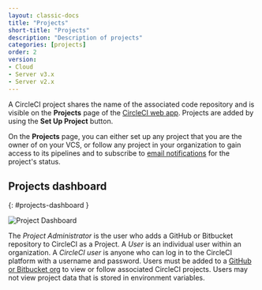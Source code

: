 ```yaml
---
layout: classic-docs
title: "Projects"
short-title: "Projects"
description: "Description of projects"
categories: [projects]
order: 2
version:
- Cloud
- Server v3.x
- Server v2.x
---
```


A CircleCI project shares the name of the associated code repository and is visible on the **Projects** page of the [CircleCI web app](https://app.circleci.com/). Projects are added by using the **Set Up Project** button.

On the **Projects** page, you can either set up any project that you are the owner of on your VCS, or follow any project in your organization to gain
access to its pipelines and to subscribe to [email notifications]({{site.baseurl}}/2.0/notifications/) for the project's status.

## Projects dashboard
{: #projects-dashboard }

![Project Dashboard]({{site.baseurl}}/assets/img/docs/CircleCI-2.0-setup-project-circle101_cloud.png)

The *Project Administrator* is the user who adds a GitHub or Bitbucket repository to CircleCI as a Project. A *User* is an individual user within an organization. A *CircleCI user* is anyone who can log in to the CircleCI platform with a username and password. Users must be added to a [GitHub or Bitbucket org]({{site.baseurl}}/2.0/gh-bb-integration/) to view or follow associated CircleCI projects. Users may not view project data that is stored in environment variables.
